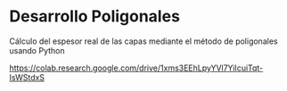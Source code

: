 # Desarrollo Poligonales
Cálculo del espesor real de las capas mediante el método de poligonales usando Python

https://colab.research.google.com/drive/1xms3EEhLpyYVl7YiIcuiTqt-IsWStdxS
